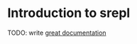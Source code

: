 # Introduction to srepl

TODO: write [great documentation](http://jacobian.org/writing/great-documentation/what-to-write/)

